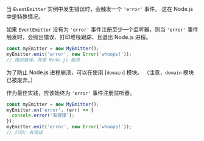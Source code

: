 
当 `EventEmitter` 实例中发生错误时，会触发一个 `'error'` 事件。
这在 Node.js 中是特殊情况。

如果 `EventEmitter` 没有为 `'error'` 事件注册至少一个监听器，则当 `'error'` 事件触发时，会抛出错误、打印堆栈跟踪、且退出 Node.js 进程。

```js
const myEmitter = new MyEmitter();
myEmitter.emit('error', new Error('whoops!'));
// 抛出错误，并使 Node.js 崩溃
```

为了防止 Node.js 进程崩溃，可以在使用 [`domain`] 模块。
（注意，`domain` 模块已被废弃。）

作为最佳实践，应该始终为 `'error'` 事件注册监听器。

```js
const myEmitter = new MyEmitter();
myEmitter.on('error', (err) => {
  console.error('有错误');
});
myEmitter.emit('error', new Error('whoops!'));
// 打印: 有错误
```

